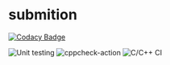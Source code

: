 # submition

[![Codacy Badge](https://api.codacy.com/project/badge/Grade/462362440f2844a088d7ea437fbb770a)](https://app.codacy.com/manual/99002526/submition?utm_source=github.com&utm_medium=referral&utm_content=99002526/submition&utm_campaign=Badge_Grade_Dashboard)

![Unit testing](https://github.com/99002526/submition/workflows/Unit%20testing/badge.svg) ![cppcheck-action](https://github.com/99002526/submition/workflows/cppcheck-action/badge.svg)
![C/C++ CI](https://github.com/99002526/submition/workflows/C/C++%20CI/badge.svg)
